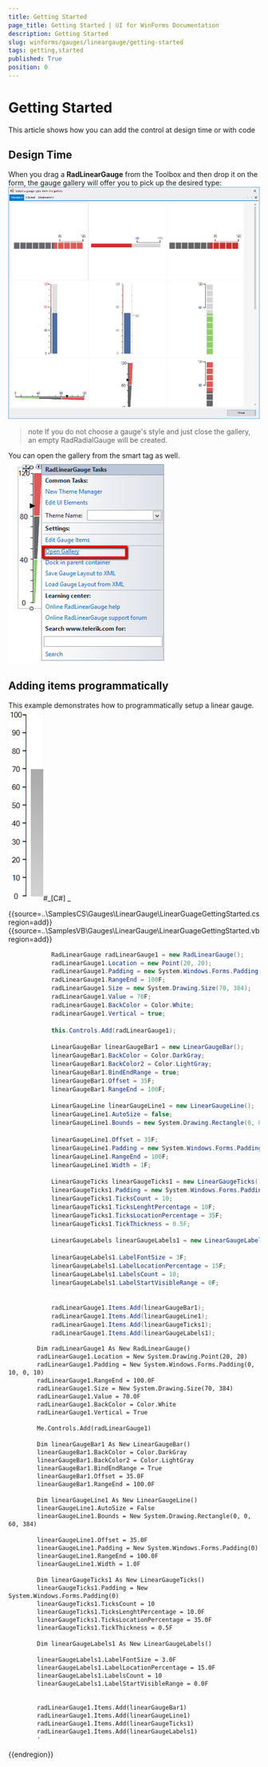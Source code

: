 ```yaml
---
title: Getting Started
page_title: Getting Started | UI for WinForms Documentation
description: Getting Started
slug: winforms/gauges/lineargauge/getting-started
tags: getting,started
published: True
position: 0
---
```


# Getting Started



This article shows how you can add the control at design time or with code

## Design Time

When you drag a __RadLinearGauge__ from the Toolbox and then drop it on the form, the gauge gallery 
        will offer you to pick up the desired type:![lineargauge-getting-started 001](images/lineargauge-getting-started001.png)

>note If you do not choose a gauge's style and just close the gallery, an empty RadRadialGauge will be created.
>


You can open the gallery from the smart tag as well.
        ![lineargauge-getting-started 002](images/lineargauge-getting-started002.png)

## Adding items programmatically

This example demonstrates how to programmatically setup a linear gauge.
        ![lineargauge-getting-started 003](images/lineargauge-getting-started003.png)#_[C#] _

	



{{source=..\SamplesCS\Gauges\LinearGauge\LinearGuageGettingStarted.cs region=add}} 
{{source=..\SamplesVB\Gauges\LinearGauge\LinearGuageGettingStarted.vb region=add}} 

````C#
            RadLinearGauge radLinearGauge1 = new RadLinearGauge();
            radLinearGauge1.Location = new Point(20, 20);
            radLinearGauge1.Padding = new System.Windows.Forms.Padding(0, 10, 0, 10);
            radLinearGauge1.RangeEnd = 100F;
            radLinearGauge1.Size = new System.Drawing.Size(70, 384);
            radLinearGauge1.Value = 70F;
            radLinearGauge1.BackColor = Color.White;
            radLinearGauge1.Vertical = true;

            this.Controls.Add(radLinearGauge1);

            LinearGaugeBar linearGaugeBar1 = new LinearGaugeBar();
            linearGaugeBar1.BackColor = Color.DarkGray;
            linearGaugeBar1.BackColor2 = Color.LightGray;
            linearGaugeBar1.BindEndRange = true;
            linearGaugeBar1.Offset = 35F;
            linearGaugeBar1.RangeEnd = 100F;

            LinearGaugeLine linearGaugeLine1 = new LinearGaugeLine();
            linearGaugeLine1.AutoSize = false;
            linearGaugeLine1.Bounds = new System.Drawing.Rectangle(0, 0, 60, 384);

            linearGaugeLine1.Offset = 35F;
            linearGaugeLine1.Padding = new System.Windows.Forms.Padding(0);
            linearGaugeLine1.RangeEnd = 100F;
            linearGaugeLine1.Width = 1F;

            LinearGaugeTicks linearGaugeTicks1 = new LinearGaugeTicks();
            linearGaugeTicks1.Padding = new System.Windows.Forms.Padding(0);
            linearGaugeTicks1.TicksCount = 10;
            linearGaugeTicks1.TicksLenghtPercentage = 10F;
            linearGaugeTicks1.TicksLocationPercentage = 35F;
            linearGaugeTicks1.TickThickness = 0.5F;

            LinearGaugeLabels linearGaugeLabels1 = new LinearGaugeLabels();

            linearGaugeLabels1.LabelFontSize = 3F;
            linearGaugeLabels1.LabelLocationPercentage = 15F;
            linearGaugeLabels1.LabelsCount = 10;
            linearGaugeLabels1.LabelStartVisibleRange = 0F;


            radLinearGauge1.Items.Add(linearGaugeBar1);
            radLinearGauge1.Items.Add(linearGaugeLine1);
            radLinearGauge1.Items.Add(linearGaugeTicks1);
            radLinearGauge1.Items.Add(linearGaugeLabels1);
````
````VB.NET
        Dim radLinearGauge1 As New RadLinearGauge()
        radLinearGauge1.Location = New System.Drawing.Point(20, 20)
        radLinearGauge1.Padding = New System.Windows.Forms.Padding(0, 10, 0, 10)
        radLinearGauge1.RangeEnd = 100.0F
        radLinearGauge1.Size = New System.Drawing.Size(70, 384)
        radLinearGauge1.Value = 70.0F
        radLinearGauge1.BackColor = Color.White
        radLinearGauge1.Vertical = True

        Me.Controls.Add(radLinearGauge1)

        Dim linearGaugeBar1 As New LinearGaugeBar()
        linearGaugeBar1.BackColor = Color.DarkGray
        linearGaugeBar1.BackColor2 = Color.LightGray
        linearGaugeBar1.BindEndRange = True
        linearGaugeBar1.Offset = 35.0F
        linearGaugeBar1.RangeEnd = 100.0F

        Dim linearGaugeLine1 As New LinearGaugeLine()
        linearGaugeLine1.AutoSize = False
        linearGaugeLine1.Bounds = New System.Drawing.Rectangle(0, 0, 60, 384)

        linearGaugeLine1.Offset = 35.0F
        linearGaugeLine1.Padding = New System.Windows.Forms.Padding(0)
        linearGaugeLine1.RangeEnd = 100.0F
        linearGaugeLine1.Width = 1.0F

        Dim linearGaugeTicks1 As New LinearGaugeTicks()
        linearGaugeTicks1.Padding = New System.Windows.Forms.Padding(0)
        linearGaugeTicks1.TicksCount = 10
        linearGaugeTicks1.TicksLenghtPercentage = 10.0F
        linearGaugeTicks1.TicksLocationPercentage = 35.0F
        linearGaugeTicks1.TickThickness = 0.5F

        Dim linearGaugeLabels1 As New LinearGaugeLabels()

        linearGaugeLabels1.LabelFontSize = 3.0F
        linearGaugeLabels1.LabelLocationPercentage = 15.0F
        linearGaugeLabels1.LabelsCount = 10
        linearGaugeLabels1.LabelStartVisibleRange = 0.0F


        radLinearGauge1.Items.Add(linearGaugeBar1)
        radLinearGauge1.Items.Add(linearGaugeLine1)
        radLinearGauge1.Items.Add(linearGaugeTicks1)
        radLinearGauge1.Items.Add(linearGaugeLabels1)
        '
````

{{endregion}} 



